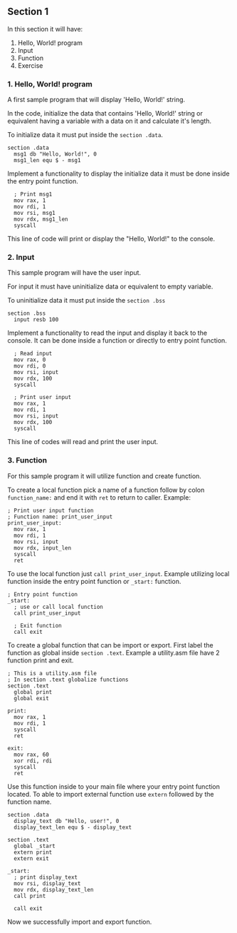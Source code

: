 ## Section 1
In this section it will have:
 1. Hello, World! program
 2. Input
 3. Function
 4. Exercise

### 1. Hello, World! program
A first sample program that will display 'Hello, World!' string.

In the code, initialize the data that contains 'Hello, World!' string
or equivalent having a variable with a data on it and calculate it's length.

To initialize data it must put inside the `section .data`.
```
section .data
  msg1 db "Hello, World!", 0
  msg1_len equ $ - msg1
```

Implement a functionality to display the initialize data it must be done
inside the entry point function.
```
  ; Print msg1
  mov rax, 1
  mov rdi, 1
  mov rsi, msg1
  mov rdx, msg1_len
  syscall
```
This line of code will print or display the "Hello, World!" to the console.


### 2. Input
This sample program will have the user input.

For input it must have uninitialize data or equivalent to empty variable.

To uninitialize data it must put inside the `section .bss`
```
section .bss
  input resb 100
```

Implement a functionality to read the input and display it back to the
console. It can be done inside a function or directly to entry point
function.
```
  ; Read input
  mov rax, 0
  mov rdi, 0
  mov rsi, input
  mov rdx, 100
  syscall

  ; Print user input
  mov rax, 1
  mov rdi, 1
  mov rsi, input
  mov rdx, 100
  syscall
```
This line of codes will read and print the user input.

### 3. Function
For this sample program it will utilize function and create function.

To create a local function pick a name of a function follow by colon
`function_name:` and end it with `ret` to return to caller.
Example:
```
; Print user input function
; Function name: print_user_input
print_user_input:
  mov rax, 1
  mov rdi, 1
  mov rsi, input
  mov rdx, input_len
  syscall
  ret
```
To use the local function just `call print_user_input`.
Example utilizing local function inside the entry point function or
`_start:` function.
```
; Entry point function
_start:
  ; use or call local function
  call print_user_input

  ; Exit function
  call exit
```

To create a global function that can be import or export.
First label the function as global inside `section .text`.
Example a utility.asm file have 2 function print and exit.
```
; This is a utility.asm file
; In section .text globalize functions
section .text
  global print
  global exit

print:
  mov rax, 1
  mov rdi, 1
  syscall
  ret

exit:
  mov rax, 60
  xor rdi, rdi
  syscall
  ret
```

Use this function inside to your main file where your entry point function
located. To able to import external function use `extern` followed by the
function name.

```
section .data
  display_text db "Hello, user!", 0
  display_text_len equ $ - display_text

section .text
  global _start
  extern print
  extern exit

_start:
  ; print display_text
  mov rsi, display_text
  mov rdx, display_text_len
  call print

  call exit
```
Now we successfully import and export function.


